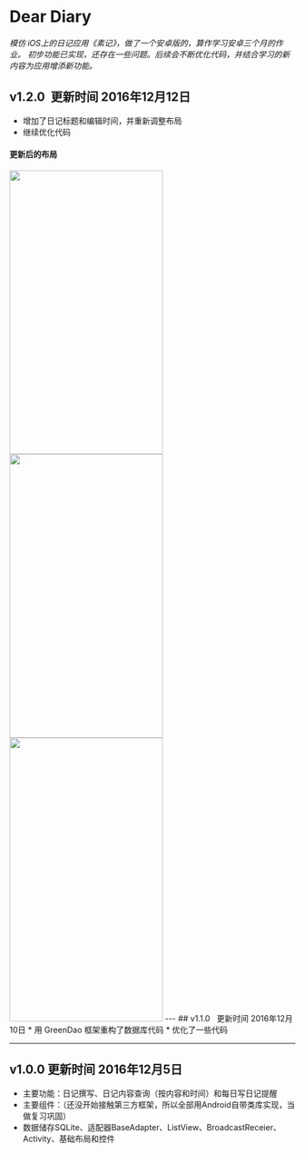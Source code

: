 # Dear Diary
*模仿 iOS上的日记应用《素记》，做了一个安卓版的，算作学习安卓三个月的作业。
初步功能已实现，还存在一些问题。后续会不断优化代码，并结合学习的新内容为应用增添新功能。*

## v1.2.0  更新时间 2016年12月12日 ##
* 增加了日记标题和编辑时间，并重新调整布局
* 继续优化代码

#### 更新后的布局   

<img src="https://github.com/neon-zhao/DearDiary/blob/master/pic/update_main.png" width=270 height="500" />
<img src="https://github.com/neon-zhao/DearDiary/blob/master/pic/update_search.png" width=270 height="500" />
<img src="https://github.com/neon-zhao/DearDiary/blob/master/pic/update_edit.png" width=270 height="500" />
---
## v1.1.0    更新时间 2016年12月10日
* 用 GreenDao 框架重构了数据库代码
* 优化了一些代码  

---
## v1.0.0    更新时间 2016年12月5日
* 主要功能：日记撰写、日记内容查询（按内容和时间）和每日写日记提醒
* 主要组件：（还没开始接触第三方框架，所以全部用Android自带类库实现，当做复习巩固）
* 数据储存SQLite、适配器BaseAdapter、ListView、BroadcastReceier、Activity、基础布局和控件
